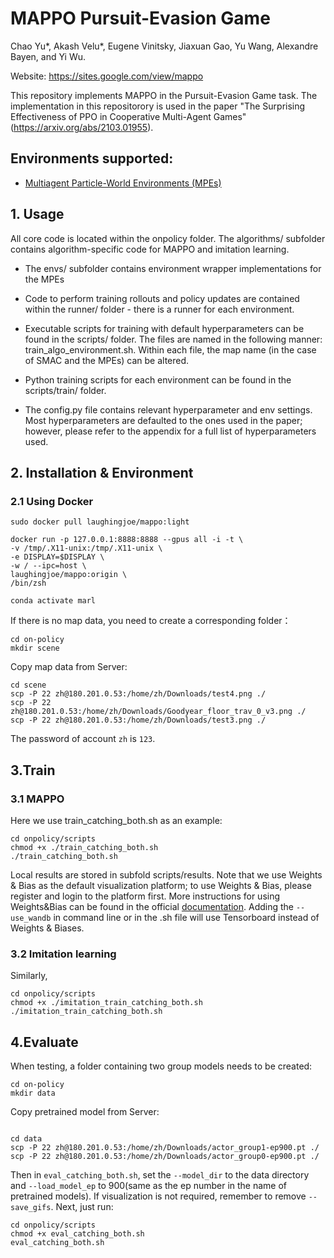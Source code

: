 # MAPPO Pursuit-Evasion Game

Chao Yu*, Akash Velu*, Eugene Vinitsky, Jiaxuan Gao, Yu Wang, Alexandre Bayen, and Yi Wu. 

Website: https://sites.google.com/view/mappo

This repository implements MAPPO in the Pursuit-Evasion Game task. The implementation in this repositorory is used in the paper "The Surprising Effectiveness of PPO in Cooperative Multi-Agent Games" (https://arxiv.org/abs/2103.01955). 


## Environments supported:
- [Multiagent Particle-World Environments (MPEs)](https://github.com/openai/multiagent-particle-envs)

## 1. Usage

All core code is located within the onpolicy folder. The algorithms/ subfolder contains algorithm-specific code
for MAPPO and imitation learning. 

* The envs/ subfolder contains environment wrapper implementations for the MPEs

* Code to perform training rollouts and policy updates are contained within the runner/ folder - there is a runner for 
each environment. 

* Executable scripts for training with default hyperparameters can be found in the scripts/ folder. The files are named
in the following manner: train_algo_environment.sh. Within each file, the map name (in the case of SMAC and the MPEs) can be altered. 
* Python training scripts for each environment can be found in the scripts/train/ folder. 

* The config.py file contains relevant hyperparameter and env settings. Most hyperparameters are defaulted to the ones
used in the paper; however, please refer to the appendix for a full list of hyperparameters used. 


## 2. Installation & Environment
### 2.1 Using Docker
```
sudo docker pull laughingjoe/mappo:light
```

```
docker run -p 127.0.0.1:8888:8888 --gpus all -i -t \
-v /tmp/.X11-unix:/tmp/.X11-unix \
-e DISPLAY=$DISPLAY \
-w / --ipc=host \
laughingjoe/mappo:origin \
/bin/zsh
```

```
conda activate marl
```
If there is no map data, you need to create a corresponding folder：
```
cd on-policy
mkdir scene
```
Copy map data from Server:
```
cd scene
scp -P 22 zh@180.201.0.53:/home/zh/Downloads/test4.png ./
scp -P 22 zh@180.201.0.53:/home/zh/Downloads/Goodyear_floor_trav_0_v3.png ./
scp -P 22 zh@180.201.0.53:/home/zh/Downloads/test3.png ./

```
The password of account `zh` is `123`.

## 3.Train
### 3.1 MAPPO
Here we use train_catching_both.sh as an example:
```
cd onpolicy/scripts
chmod +x ./train_catching_both.sh
./train_catching_both.sh
```
Local results are stored in subfold scripts/results. Note that we use Weights & Bias as the default visualization platform; to use Weights & Bias, please register and login to the platform first. More instructions for using Weights&Bias can be found in the official [documentation](https://docs.wandb.ai/). Adding the `--use_wandb` in command line or in the .sh file will use Tensorboard instead of Weights & Biases. 

### 3.2 Imitation learning
Similarly,
```
cd onpolicy/scripts
chmod +x ./imitation_train_catching_both.sh
./imitation_train_catching_both.sh
```
## 4.Evaluate
When testing, a folder containing two group models needs to be created:
```
cd on-policy
mkdir data
```
Copy pretrained model from Server:
```

cd data
scp -P 22 zh@180.201.0.53:/home/zh/Downloads/actor_group1-ep900.pt ./
scp -P 22 zh@180.201.0.53:/home/zh/Downloads/actor_group0-ep900.pt ./
```
Then in `eval_catching_both.sh`, set the `--model_dir` to the data directory and `--load_model_ep` to 900(same as the ep number in the name of pretrained models). If visualization is not required, remember to remove `-- save_gifs`. Next, just run:
```
cd onpolicy/scripts
chmod +x eval_catching_both.sh
eval_catching_both.sh
```




